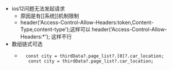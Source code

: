 - ios12问题无法发起请求
	- 原因是有[[系统]]机制限制
	- header('Access-Control-Allow-Headers:token,Content-Type,content-type');这样可以
	  header('Access-Control-Allow-Headers:*'); 这样不行
- 数组链式可选
	- ```
	    const city = thirdData?.page_list?.[0]?.car_location;
	     const city = thirdData?.page_list?.car_location;
	  ```